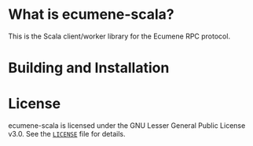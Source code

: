 # What is ecumene-scala?
This is the Scala client/worker library for the Ecumene RPC protocol.

# Building and Installation

# License
ecumene-scala is licensed under the GNU Lesser General Public License v3.0. See the [`LICENSE`](./LICENSE) file for details.
